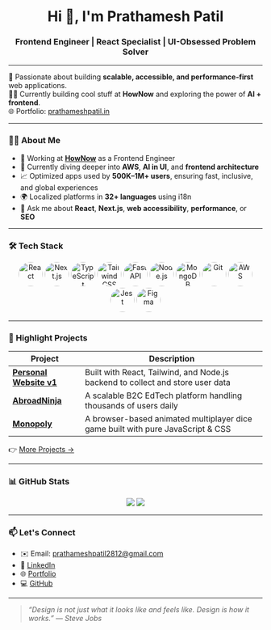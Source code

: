 <h1 align="center">Hi 👋, I'm Prathamesh Patil</h1>
<h3 align="center">Frontend Engineer | React Specialist | UI-Obsessed Problem Solver</h3>

---

🚀 Passionate about building **scalable, accessible, and performance-first** web applications.  
👨‍💻 Currently building cool stuff at **HowNow** and exploring the power of **AI + frontend**.  
🌐 Portfolio: [prathameshpatil.in](https://prathameshpatil.in)

---

### 🧑‍💻 About Me

- 🔭 Working at [**HowNow**](https://www.gethownow.com) as a Frontend Engineer
- 🌱 Currently diving deeper into **AWS**, **AI in UI**, and **frontend architecture**
- 📈 Optimized apps used by **500K–1M+ users**, ensuring fast, inclusive, and global experiences
- 🌍 Localized platforms in **32+ languages** using i18n
- 💬 Ask me about **React**, **Next.js**, **web accessibility**, **performance**, or **SEO**

---

### 🛠 Tech Stack

<p align="center">
  <img src="https://cdn.jsdelivr.net/gh/devicons/devicon/icons/react/react-original.svg" width="48" height="48" style="border-radius: 50%;" title="React"/>
  <img src="https://cdn.jsdelivr.net/gh/devicons/devicon/icons/nextjs/nextjs-original.svg" width="48" height="48" style="border-radius: 50%;" title="Next.js"/>
  <img src="https://cdn.jsdelivr.net/gh/devicons/devicon/icons/typescript/typescript-original.svg" width="48" height="48" style="border-radius: 50%;" title="TypeScript"/>
  <img src="https://cdn.jsdelivr.net/gh/devicons/devicon/icons/tailwindcss/tailwindcss-plain.svg" width="48" height="48" style="border-radius: 50%;" title="Tailwind CSS"/>
  <img src="https://cdn.jsdelivr.net/gh/devicons/devicon/icons/fastapi/fastapi-original.svg" width="48" height="48" style="border-radius: 50%;" title="FastAPI"/>
  <img src="https://cdn.jsdelivr.net/gh/devicons/devicon/icons/nodejs/nodejs-original.svg" width="48" height="48" style="border-radius: 50%;" title="Node.js"/>
  <img src="https://cdn.jsdelivr.net/gh/devicons/devicon/icons/mongodb/mongodb-original.svg" width="48" height="48" style="border-radius: 50%;" title="MongoDB"/>
  <img src="https://cdn.jsdelivr.net/gh/devicons/devicon/icons/git/git-original.svg" width="48" height="48" style="border-radius: 50%;" title="Git"/>
  <img src="https://cdn.jsdelivr.net/gh/devicons/devicon/icons/amazonwebservices/amazonwebservices-original.svg" width="48" height="48" style="border-radius: 50%;" title="AWS"/>
  <img src="https://cdn.jsdelivr.net/gh/devicons/devicon/icons/jest/jest-plain.svg" width="48" height="48" style="border-radius: 50%;" title="Jest"/>
  <img src="https://cdn.jsdelivr.net/gh/devicons/devicon/icons/figma/figma-original.svg" width="48" height="48" style="border-radius: 50%;" title="Figma"/>
</p>


---

### 🌟 Highlight Projects

| Project | Description |
|--------|-------------|
| [**Personal Website v1**](https://v1.prathameshpatil.in) | Built with React, Tailwind, and Node.js backend to collect and store user data |
| [**AbroadNinja**](https://abroadninja.in) | A scalable B2C EdTech platform handling thousands of users daily |
| [**Monopoly**](https://grand-narwhal-943179.netlify.app/) | A browser-based animated multiplayer dice game built with pure JavaScript & CSS |

👉 [More Projects →](https://prathameshpatil.in/projects)

---

### 📊 GitHub Stats

<p align="center">
  <img src="https://github-readme-stats.vercel.app/api?username=Prathameshp98&show_icons=true&theme=tokyonight" />
  <img src="https://github-readme-streak-stats.herokuapp.com/?user=Prathameshp98&theme=tokyonight" />
</p>

---

### 📫 Let's Connect

- ✉️ Email: [prathameshpatil2812@gmail.com](mailto:prathameshpatil2812@gmail.com)
- 🔗 [LinkedIn](https://www.linkedin.com/in/prathamesh-patil-988442197/)
- 🌐 [Portfolio](https://prathameshpatil.in)
- 💻 [GitHub](https://github.com/Prathameshp98)

---

> *“Design is not just what it looks like and feels like. Design is how it works.” — Steve Jobs*
